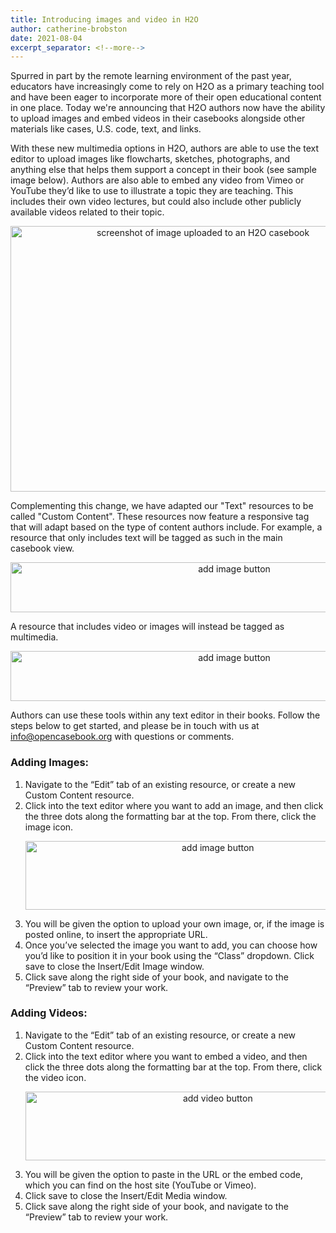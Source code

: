 ```yaml
---
title: Introducing images and video in H2O
author: catherine-brobston
date: 2021-08-04
excerpt_separator: <!--more-->
---
```


Spurred in part by the remote learning environment of the past year, educators have increasingly come to rely on H2O as a primary teaching tool and have been eager to incorporate more of their open educational content in one place. Today we're announcing that H2O authors now have the ability to upload images and embed videos in their casebooks alongside other materials like cases, U.S. code, text, and links. 

With these new multimedia options in H2O, authors are able to use the text editor to upload images like flowcharts, sketches, photographs, and anything else that helps them support a concept in their book (see sample image below). Authors are also able to embed any video from Vimeo or YouTube they’d like to use to illustrate a topic they are teaching. This includes their own video lectures, but could also include other publicly available videos related to their topic.

<!--more-->

<p style="text-align:center;"><img src="/assets/images/image-upload-example.png" alt="screenshot of image uploaded to an H2O casebook" width="600" height="425"></p>

Complementing this change, we have adapted our "Text" resources to be called "Custom Content". These resources now feature a responsive tag that will adapt based on the type of content authors include. For example, a resource that only includes text will be tagged as such in the main casebook view. 

<p style="text-align:center;"><img src="/assets/images/Questions-to-consider-text.png" alt="add image button" width="700" height="80"></p>

A resource that includes video or images will instead be tagged as multimedia. 

<p style="text-align:center;"><img src="/assets/images/Video-overview-multimedia.png" alt="add image button" width="700" height="80"></p>

Authors can use these tools within any text editor in their books. Follow the steps below to get started, and please be in touch with us at info@opencasebook.org with questions or comments. 

### Adding Images:

<ol>
<li>Navigate to the “Edit” tab of an existing resource, or create a new Custom Content resource.</li> 
<li>Click into the text editor where you want to add an image, and then click the three dots along the formatting bar at the top. From there, click the image icon.</li>
<p style="text-align:center;"><img src="/assets/images/add-image.png" alt="add image button" width="600" height="110"></p>
<li>You will be given the option to upload your own image, or, if the image is posted online, to insert the appropriate URL.</li> 
<li>Once you’ve selected the image you want to add, you can choose how you’d like to position it in your book using the “Class” dropdown. Click save to close the Insert/Edit Image window.</li> 
<li>Click save along the right side of your book, and navigate to the “Preview” tab to review your work.</li>
</ol>


### Adding Videos:

<ol>
<li>Navigate to the “Edit” tab of an existing resource, or create a new Custom Content resource.</li> 
<li>Click into the text editor where you want to embed a video, and then click the three dots along the formatting bar at the top. From there, click the video icon.</li> 
<p style="text-align:center;"><img src="/assets/images/add-video.png" alt="add video button" width="600" height="110"></p>
<li>You will be given the option to paste in the URL or the embed code, which you can find on the host site (YouTube or Vimeo).</li>
<li>Click save to close the Insert/Edit Media window.</li>
<li>Click save along the right side of your book, and navigate to the “Preview” tab to review your work.</li>
</ol>
